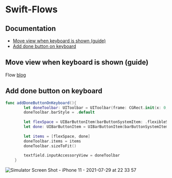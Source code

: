 # Swift-Flows

## Documentation

* [Move view when keyboard is shown (guide)](#move-view-when-keyboard-is-shown-(guide))
* [Add done button on keyboard](#add-done-button-on-keyboard)


## Move view when keyboard is shown (guide)
Flow [blog](https://fluffy.es/move-view-when-keyboard-is-shown/)

## Add done button on keyboard

```swift
func addDoneButtonOnKeyboard(){
        let doneToolbar: UIToolbar = UIToolbar(frame: CGRect.init(x: 0, y: 0, width: UIScreen.main.bounds.width, height: 50))
        doneToolbar.barStyle = .default
        
        let flexSpace = UIBarButtonItem(barButtonSystemItem: .flexibleSpace, target: nil, action: nil)
        let done: UIBarButtonItem = UIBarButtonItem(barButtonSystemItem: .done, target: self, action: #selector(doneButtonAction))
        
        let items = [flexSpace, done]
        doneToolbar.items = items
        doneToolbar.sizeToFit()
        
        textfield.inputAccessoryView = doneToolbar
    }
```
![Simulator Screen Shot - iPhone 11 - 2021-07-29 at 22 33 57](https://user-images.githubusercontent.com/45566801/127521420-742cb0d2-c2d5-41e2-b3b6-ebf141bc00d2.png)


